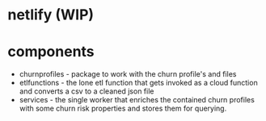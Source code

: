 # netlify (WIP)

# components

* churnprofiles - package to work with the churn profile's and files
* etlfunctions - the lone etl function that gets invoked as a cloud function and converts a csv to a cleaned json file
* services - the single worker that enriches the contained churn profiles with some churn risk properties and stores them for querying. 